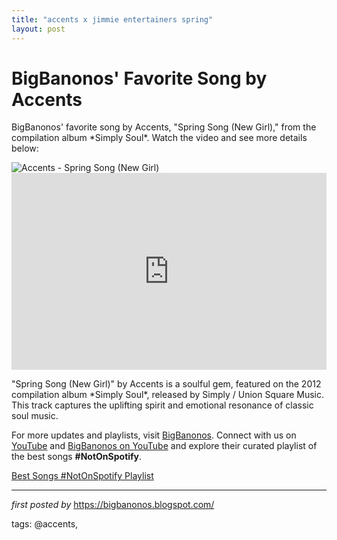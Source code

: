 ```yaml
---
title: "accents x jimmie entertainers spring"
layout: post
---
```

<!-- Post Title -->
<h1 >BigBanonos' Favorite Song by Accents</h1> <!-- Introductory Text -->
<p >BigBanonos' favorite song by Accents, "Spring Song (New Girl)," from the compilation album *Simply Soul*. Watch the video and see more details below:</p> <!-- Featured Image -->
<div > <img src="https://i.ytimg.com/vi/XkGO6sNgnf0/hqdefault.jpg" alt="Accents - Spring Song (New Girl)" />
</div> <!-- YouTube Video Embed -->
<div > <iframe width="100%" height="315" src="https://www.youtube.com/embed/d618a_BjgNk" title="Accents - Spring Song (New Girl)" frameborder="0" allow="accelerometer; autoplay; clipboard-write; encrypted-media; gyroscope; picture-in-picture; web-share" referrerpolicy="strict-origin-when-cross-origin" allowfullscreen></iframe>
</div> <!-- Song Information -->
<div > <p>"Spring Song (New Girl)" by Accents is a soulful gem, featured on the 2012 compilation album *Simply Soul*, released by Simply / Union Square Music. This track captures the uplifting spirit and emotional resonance of classic soul music.</p>
</div> <!-- Footer Links -->
<div > <p>For more updates and playlists, visit <a href="https://bigbanonos.blogspot.com/" target="_blank">BigBanonos</a>. Connect with us on <a href="https://www.youtube.com/@BigBanonos" target="_blank">YouTube</a> and <a href="https:


<!--Subscribe and Playlist Links-->
<div>
    <p>For more exclusive tracks not on Spotify, subscribe to <a href="https://www.youtube.com/@BigBanonos" target="_blank">BigBanonos on YouTube</a> and explore their curated playlist of the best songs <strong>#NotOnSpotify</strong>.</p>
    <p><a href="https://www.youtube.com/playlist?list=PLtuNtuTatqI0kFahUCbtbfenC_ET5O_tr" target="_blank">Best Songs #NotOnSpotify Playlist<br /></a></p></div>

<hr />

<p><em>first posted by</em> <a href="https://bigbanonos.blogspot.com/" rel="noopener" target="_new">https://bigbanonos.blogspot.com/</a></p>

<p>tags: @accents,</p>
